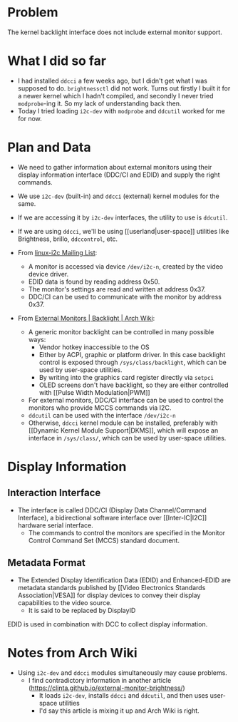 # Problem
The kernel backlight interface does not include external monitor support.
# What I did so far
- I had installed `ddcci` a few weeks ago, but I didn't get what I was supposed to do. `brightnessctl` did not work. Turns out firstly I built it for a newer kernel which I hadn't compiled, and secondly I never tried `modprobe`-ing it. So my lack of understanding back then.
- Today I tried loading `i2c-dev` with `modprobe` and `ddcutil` worked for me for now.
# Plan and Data

- We need to gather information about external monitors using their display information interface (DDC/CI and EDID) and supply the right commands.

- We use `i2c-dev` (built-in) and `ddcci` (external) kernel modules for the same.
- If we are accessing it by `i2c-dev` interfaces, the utility to use is `ddcutil`.
- If we are using `ddcci`, we'll be using [[userland|user-space]] utilities like Brightness, brillo, `ddccontrol`, etc.

- From [linux-i2c Mailing List](https://linux-i2c.vger.kernel.narkive.com/BwIEWfXY/ddc-ci-over-i2c):
	- A monitor is accessed via device `/dev/i2c-n`, created by the video device driver.
	- EDID data is found by reading address 0x50.
	- The monitor's settings are read and written at address 0x37.
	- DDC/CI can be used to communicate with the monitor by address 0x37.

- From [External Monitors | Backlight | Arch Wiki](https://wiki.archlinux.org/title/backlight#External_monitors):
	- A generic monitor backlight can be controlled in many possible ways:
		- Vendor hotkey inaccessible to the OS
		- Either by ACPI, graphic or platform driver. In this case backlight control is exposed through `/sys/class/backlight`, which can be used by user-space utilities.
		- By writing into the graphics card register directly via `setpci`
		- OLED screens don't have backlight, so they are either controlled with [[Pulse Width Modulation|PWM]] 
	- For external monitors, DDC/CI interface can be used to control the monitors who provide MCCS commands via I2C.
	- `ddcutil` can be used with the interface `/dev/i2c-n`
	- Otherwise, `ddcci` kernel module can be installed, preferably with [[Dynamic Kernel Module Support|DKMS]], which will expose an interface in `/sys/class/`, which can be used by user-space utilities.
# Display Information
## Interaction Interface
- The interface is called DDC/CI (Display Data Channel/Command Interface), a bidirectional software interface over [[Inter-IC|I2C]] hardware serial interface.
	- The commands to control the monitors are specified in the Monitor Control Command Set (MCCS) standard document.
## Metadata Format
- The Extended Display Identification Data (EDID) and Enhanced-EDID are metadata standards published by [[Video Electronics Standards Association|VESA]] for display devices to convey their display capabilities to the video source.
	- It is said to be replaced by DisplayID

EDID is used in combination with DCC to collect display information.
# Notes from Arch Wiki
- Using `i2c-dev` and `ddcci` modules simultaneously may cause problems.
	- I find contradictory information in another article (https://clinta.github.io/external-monitor-brightness/)
		- It loads `i2c-dev`, installs `ddcci` and `ddcutil`, and then uses user-space utilities
		- I'd say this article is mixing it up and Arch Wiki is right.